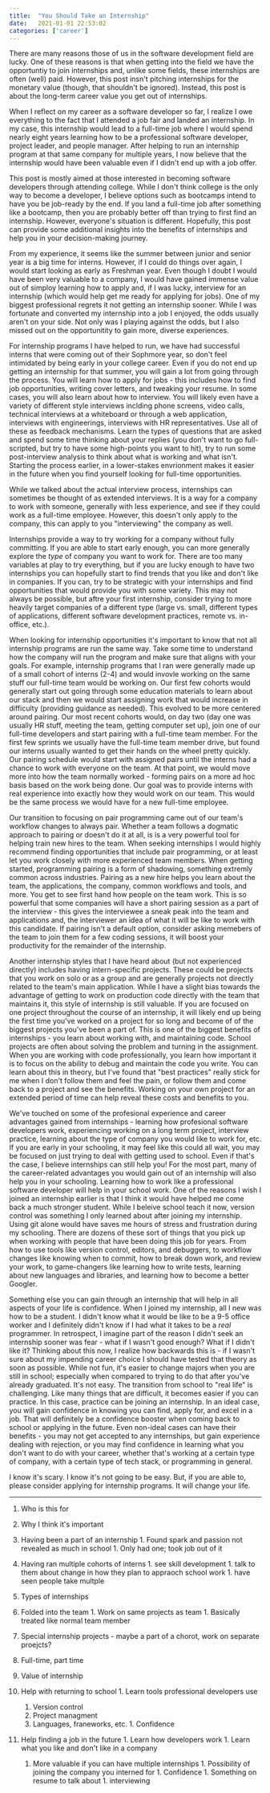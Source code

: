 ```yaml
---
title:  "You Should Take an Internship"
date:   2021-01-01 22:53:02
categories: ['career']
---
```


There are many reasons those of us in the software development field are lucky. One of these reasons is that when getting into the field we have the opportuntiy to join internships and, unlike some fields, these internships are often (well) paid. However, this post insn't pitching internships for the monetary value (though, that shouldn't be ignored). Instead, this post is about the long-term career value you get out of internships.

When I reflect on my career as a software developer so far, I realize I owe everything to the fact that I attended a job fair and landed an internship. In my case, this internship would lead to a full-time job where I would spend nearly eight years learning how to be a professional software developer, project leader, and people manager. After helping to run an internship program at that same company for multiple years, I now believe that the internship would have been valuable even if I didn't end up with a job offer.

This post is mostly aimed at those interested in becoming software developers through attending college. While I don't think college is the only way to become a developer, I believe options such as bootcamps intend to have you be job-ready by the end. If you land a full-time job after something like a bootcamp, then you are probably better off than trying to first find an internship. However, everyone's situation is different. Hopefully, this post can provide some additional insights into the benefits of internships and help you in your decision-making journey.

From my experience, it seems like the summer between junior and senior year is a big time for interns. However, if I could do things over again, I would start looking as early as Freshman year. Even though I doubt I would have been very valuable to a company, I would have gained immense value out of simploy learning how to apply and, if I was lucky, interview for an internship (which would help get me ready for applying for jobs). One of my biggest professional regrets it not getting an internship sooner. While I was fortunate and converted my internship into a job I enjoyed, the odds usually aren't on your side. Not only was I playing against the odds, but I also missed out on the opportunitity to gain more, diverse experiences.

For internship programs I have helped to run, we have had successful interns that were coming out of their Sophmore year, so don't feel intimidated by being early in your college career. Even if you do not end up getting an internship for that summer, you will gain a lot from going through the process. You will learn how to apply for jobs - this includes how to find job opportunities, writing cover letters, and tweaking your resume. In some cases, you will also learn about how to interview. You will likely even have a variety of different style interviews inclding phone screens, video calls, technical interviews at a whiteboard or through a web application, interviews with engineerings, interviews with HR representatives. Use all of these as feedback mechanisms. Learn the types of questions that are asked and spend some time thinking about your replies (you don't want to go full-scripted, but try to have some high-points you want to hit), try to run some post-interview analysis to think about what is working and what isn't. Starting the process earlier, in a lower-stakes envrionment makes it easier in the future when you find yourself looking for full-time opportunities.

While we talked about the actual interview process, internships can sometimes be thought of as extended interviews. It is a way for a company to work with someone, generally with less experience, and see if they could work as a full-time employee. However, this doesn't only apply to the company, this can apply to you "interviewing" the company as well. 

Internships provide a way to try working for a company without fully committing. If you are able to start early enough, you can more generally explore the _type_ of company you want to work for. There are too many variables at play to try everything, but if you are lucky enough to have two internships you can hopefully start to find trends that you like and don't like in companies. If you can, try to be strategic with your internships and find opportunities that would provide you with some variety. This may not always be possible, but aftre your first internship, consider trying to more heavily target companies of a different type (large vs. small, different types of applications, different software development practices, remote vs. in-office, etc.). 

When looking for internship opportunities it's important to know that not all internship programs are run the same way. Take some time to understand how the company will run the program and make sure that aligns with your goals. For example, internship programs that I ran were generally made up of a small cohort of interns (2-4) and would invovle working on the same stuff our full-time team would be working on. Our first few cohorts would generally start out going through some education materials to learn about our stack and then we would start assigning work that would increase in difficulty (providing guidance as needed). This evolved to be more centered around pairing. Our most recent cohorts would, on day two (day one was usually HR stuff, meeting the team, getting computer set up), join one of our full-time developers and start pairing with a full-time team member. For the first few sprints we usually have the full-time team member drive, but found our interns usually wanted to get their hands on the wheel pretty quickly. Our pairing schedule would start with assigned pairs until the interns had a chance to work with everyone on the team. At that point, we would move more into how the team normally worked - forming pairs on a more ad hoc basis based on the work being done. Our goal was to provide interns with real experience into exactly how they would work on our team. This would be the same process we would have for a new full-time employee. 

Our transition to focusing on pair programming came out of our team's workflow changes to always pair. Whether a team follows a dogmatic approach to pairing or doesn't do it at all, is is a very powerful tool for helping train new hires to the team. When seeking internships I would highly recommend finding opportunities that include pair programming, or at least let you work closely with more experienced team members. When getting started, programming pairing is a form of shadowing, something extremly common across industries. Pairing as a new hire helps you learn about the team, the applications, the company, common workflows and tools, and more. You get to see first hand how people on the team work. This is so powerful that some companies will have a short pairing session as a part of the interview - this gives the interviewee a sneak peak into the team and applications and, the interviewer an idea of what it will be like to work with this candidate. If pairing isn't a default option, consider asking memebers of the team to join them for a few coding sessions, it will boost your productivity for the remainder of the internship.

Another internship styles that I have heard about (but not experienced directly) includes having intern-specific projects. These could be projects that you work on solo or as a group and are generally projects not directly related to the team's main application. While I have a slight bias towards the advantage of getting to work on production code directly with the team that maintains it, this style of internship is still valuable. If you are focused on one project throughout the course of an internship, it will likely end up being the first time you've worked on a project for so long and become of of the biggest projects you've been a part of. This is one of the biggest benefits of internships - you learn about working with, and maintaining code. School projects are often about solving the problem and turning in the assignment. When you are working with code professionally, you learn how important it is to focus on the ability to debug and maintain the code you write. You can learn about this in theory, but I've found that "best practices" really stick for me when I don't follow them and feel the pain, or follow them and come back to a project and see the benefits. Working on your own project for an extended period of time can help reveal these costs and benefits to you. 

We've touched on some of the profesional experience and career advantages gained from internships - learning how profesional software developers work, experiencing working on a long term project, interview practice,  learning about the type of company you would like to work for, etc. If you are early in your schooling, it may feel like this could all wait, you may be focused on just trying to deal with getting used to school. Even if that's the case, I believe internships can still help you! For the most part, many of the career-related advantages you would gain out of an internship will also help you in your schooling. Learning how to work like a professional software developer will help in your school work. One of the reasons I wish I joined an internship earlier is that I think it would have helped me come back a much stronger student. While I beleive school teach it now, version control was something I only learned about after joining my internship. Using git alone would have saves me hours of stress and frustration during my schooling. There are dozens of these sort of things that you pick up when working with people that have been doing this job for years. From how to use tools like version control, editors, and debuggers, to workflow changes like knowing when to commit, how to break down work, and review your work, to game-changers like learning how to write tests, learning about new languages and libraries, and learning how to become a better Googler.

Something else you can gain through an internship that will help in all aspects of your life is confidence. When I joined my internship, all I new was how to be a student. I didn't know what it would be like to be a 9-5 office worker and I definitely didn't know if I had what it takes to be a _real_ programmer. In retrospect, I imagine part of the reason I didn't seek an internship sooner was fear - what if I wasn't good enough? What if I didn't like it? Thinking about this now, I realize how backwards this is - if I wasn't sure about my impending career choice I should have tested that theory as soon as possible. While not fun, it's easier to change majors when you are still in school; especially when compared to trying to do that after you've already graduated. It's not easy. The transition from school to "real life" is challenging. Like many things that are difficult, it becomes easier if you can practice. In this case, practice can be joining an internship. In an ideal case, you will gain confidence in knowing you can find, apply for, and excel in a job. That will definitely be a confidence booster when coming back to school or applying in the future. Even non-ideal cases can have their benefits - you may not get accepted to any internships, but gain experience dealing with rejection, or you may find confidence in learning what you don't want to do with your career, whether that's working at a certain type of company, with a certain type of tech stack, or programming in general. 

I know it's scary. I know it's not going to be easy. But, if you are able to, please consider applying for internship programs. It will change your life.






---

1. Who is this for 
1. Why I think it's important
  1. Having been a part of an internship
    1. Found spark and passion not revealed as much in school
    1. Only had one; took job out of it
  1. Having ran multiple cohorts of interns
    1. see skill development
    1. talk to them about change in how they plan to appraoch school work
    1. have seen people take multple
1. Types of internships
  1. Folded into the team
    1. Work on same projects as team
    1. Basically treated like normal team member
  1. Special internship projects - maybe a part of a chorot, work on separate proejcts? 
  1. Full-time, part time
1. Value of internship
  1. Help with returning to school
    1. Learn tools professional developers use
      1. Version control
      1. Project managment
      1. Languages, franeworks, etc.
    1. Confidence

  1. Help finding a job in the future
    1. Learn how developers work
    1. Learn what you like and don't like in a company
      1. More valuable if you can have multiple internships
    1. Possibility of joining the company you interned for
    1. Confidence
    1. Something on resume to talk about
    1. interviewing
